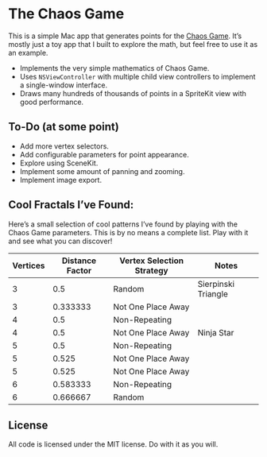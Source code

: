 # The Chaos Game

This is a simple Mac app that generates points for the [Chaos Game][ChaosGame]. It’s mostly just
a toy app that I built to explore the math, but feel free to use it as an example.

* Implements the very simple mathematics of Chaos Game.
* Uses `NSViewController` with multiple child view controllers to implement a single-window 
  interface.
* Draws many hundreds of thousands of points in a SpriteKit view with good performance.


## To-Do (at some point)

* Add more vertex selectors.
* Add configurable parameters for point appearance.
* Explore using SceneKit.
* Implement some amount of panning and zooming.
* Implement image export.


## Cool Fractals I’ve Found:

Here’s a small selection of cool patterns I’ve found by playing with the Chaos Game parameters.
This is by no means a complete list. Play with it and see what you can discover!

| Vertices | Distance Factor | Vertex Selection Strategy | Notes               |
|----------|-----------------|---------------------------|---------------------|
| 3        | 0.5             | Random                    | Sierpinski Triangle |
| 3        | 0.333333        | Not One Place Away        |                     |
| 4        | 0.5             | Non-Repeating             |                     |
| 4        | 0.5             | Not One Place Away        | Ninja Star          |
| 5        | 0.5             | Non-Repeating             |                     |
| 5        | 0.525           | Not One Place Away        |                     |
| 5        | 0.525           | Not One Place Away        |                     |
| 6        | 0.583333        | Non-Repeating             |                     |
| 6        | 0.666667        | Random                    |                     |


## License

All code is licensed under the MIT license. Do with it as you will.

[ChaosGame]: https://en.wikipedia.org/wiki/Chaos_game
